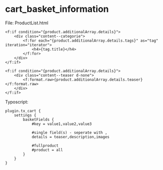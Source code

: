 # cart_basket_information

File: ProductList.html

    <f:if condition="{product.additionalArray.details}">
        <div class="content--categorie">
            <f:for each="{product.additionalArray.details.tags}" as="tag" iteration="iterator">
                <h4>{tag.title}</h4>
            </f:for>
        </div>
    </f:if>

    <f:if condition="{product.additionalArray.details}">
        <div class="content--teaser d-none">
            <f:format.raw>{product.additionalArray.details.teaser}</f:format.raw>
        </div>
    </f:if>

Typoscript:

    plugin.tx_cart {
        settings {
            basketFields {
                #key = value1,value2,value3

                #single field(s) - seperate with ,
                details = teaser,description,images

                #fullproduct
                #product = all
            }
        }
    }